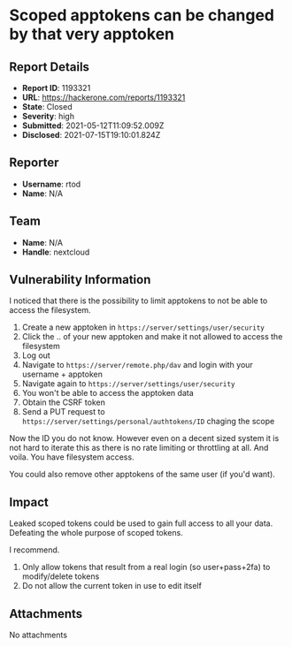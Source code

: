 # Scoped apptokens can be changed by that very apptoken

## Report Details
- **Report ID**: 1193321
- **URL**: https://hackerone.com/reports/1193321
- **State**: Closed
- **Severity**: high
- **Submitted**: 2021-05-12T11:09:52.009Z
- **Disclosed**: 2021-07-15T19:10:01.824Z

## Reporter
- **Username**: rtod
- **Name**: N/A

## Team
- **Name**: N/A
- **Handle**: nextcloud

## Vulnerability Information
I noticed that there is the possibility to limit apptokens to not be able to access the filesystem.

1. Create a new apptoken in `https://server/settings/user/security`
2. Click the .. of your new apptoken and make it not allowed to access the filesystem
3. Log out
4. Navigate to `https://server/remote.php/dav` and login with your username + apptoken
5. Navigate again to `https://server/settings/user/security`
6. You won't be able to access the apptoken data
7. Obtain the CSRF token
8. Send a PUT request to `https://server/settings/personal/authtokens/ID` chaging the scope

Now the ID you do not know. However even on a decent sized system it is not hard to iterate this as there is no rate limiting or throttling at all.
And voila. You have filesystem access.

You could also remove other apptokens of the same user (if you'd want).

## Impact

Leaked scoped tokens could be used to gain full access to all your data. Defeating the whole purpose of scoped tokens.

I recommend.

1. Only allow tokens that result from a real login (so user+pass+2fa) to modify/delete tokens
2. Do not allow the current token in use to edit itself

## Attachments
No attachments
